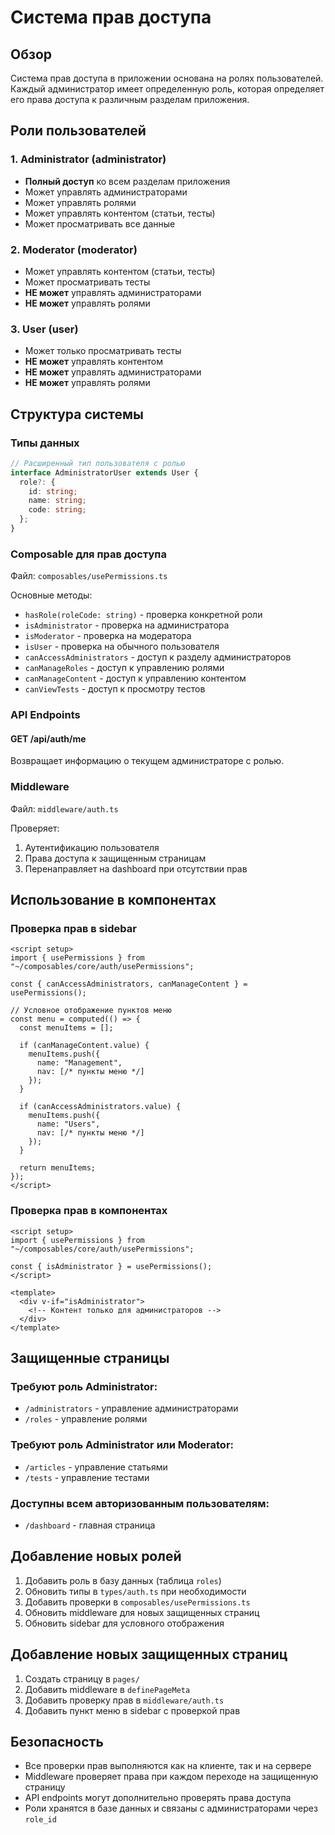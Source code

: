 # Система прав доступа

## Обзор

Система прав доступа в приложении основана на ролях пользователей. Каждый администратор имеет определенную роль, которая определяет его права доступа к различным разделам приложения.

## Роли пользователей

### 1. Administrator (administrator)
- **Полный доступ** ко всем разделам приложения
- Может управлять администраторами
- Может управлять ролями
- Может управлять контентом (статьи, тесты)
- Может просматривать все данные

### 2. Moderator (moderator)
- Может управлять контентом (статьи, тесты)
- Может просматривать тесты
- **НЕ может** управлять администраторами
- **НЕ может** управлять ролями

### 3. User (user)
- Может только просматривать тесты
- **НЕ может** управлять контентом
- **НЕ может** управлять администраторами
- **НЕ может** управлять ролями

## Структура системы

### Типы данных

```typescript
// Расширенный тип пользователя с ролью
interface AdministratorUser extends User {
  role?: {
    id: string;
    name: string;
    code: string;
  };
}
```

### Composable для прав доступа

Файл: `composables/usePermissions.ts`

Основные методы:
- `hasRole(roleCode: string)` - проверка конкретной роли
- `isAdministrator` - проверка на администратора
- `isModerator` - проверка на модератора
- `isUser` - проверка на обычного пользователя
- `canAccessAdministrators` - доступ к разделу администраторов
- `canManageRoles` - доступ к управлению ролями
- `canManageContent` - доступ к управлению контентом
- `canViewTests` - доступ к просмотру тестов

### API Endpoints

#### GET /api/auth/me
Возвращает информацию о текущем администраторе с ролью.

### Middleware

Файл: `middleware/auth.ts`

Проверяет:
1. Аутентификацию пользователя
2. Права доступа к защищенным страницам
3. Перенаправляет на dashboard при отсутствии прав

## Использование в компонентах

### Проверка прав в sidebar

```vue
<script setup>
import { usePermissions } from "~/composables/core/auth/usePermissions";

const { canAccessAdministrators, canManageContent } = usePermissions();

// Условное отображение пунктов меню
const menu = computed(() => {
  const menuItems = [];
  
  if (canManageContent.value) {
    menuItems.push({
      name: "Management",
      nav: [/* пункты меню */]
    });
  }
  
  if (canAccessAdministrators.value) {
    menuItems.push({
      name: "Users",
      nav: [/* пункты меню */]
    });
  }
  
  return menuItems;
});
</script>
```

### Проверка прав в компонентах

```vue
<script setup>
import { usePermissions } from "~/composables/core/auth/usePermissions";

const { isAdministrator } = usePermissions();
</script>

<template>
  <div v-if="isAdministrator">
    <!-- Контент только для администраторов -->
  </div>
</template>
```

## Защищенные страницы

### Требуют роль Administrator:
- `/administrators` - управление администраторами
- `/roles` - управление ролями

### Требуют роль Administrator или Moderator:
- `/articles` - управление статьями
- `/tests` - управление тестами

### Доступны всем авторизованным пользователям:
- `/dashboard` - главная страница

## Добавление новых ролей

1. Добавить роль в базу данных (таблица `roles`)
2. Обновить типы в `types/auth.ts` при необходимости
3. Добавить проверки в `composables/usePermissions.ts`
4. Обновить middleware для новых защищенных страниц
5. Обновить sidebar для условного отображения

## Добавление новых защищенных страниц

1. Создать страницу в `pages/`
2. Добавить middleware в `definePageMeta`
3. Добавить проверку прав в `middleware/auth.ts`
4. Добавить пункт меню в sidebar с проверкой прав

## Безопасность

- Все проверки прав выполняются как на клиенте, так и на сервере
- Middleware проверяет права при каждом переходе на защищенную страницу
- API endpoints могут дополнительно проверять права доступа
- Роли хранятся в базе данных и связаны с администраторами через `role_id` 